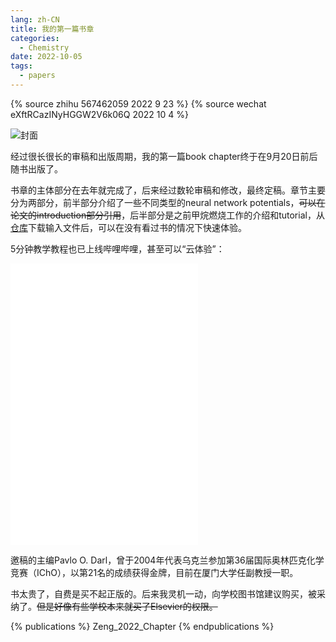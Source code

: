 ```yaml
---
lang: zh-CN
title: 我的第一篇书章
categories:
  - Chemistry
date: 2022-10-05
tags:
  - papers
---
```

{% source zhihu 567462059 2022 9 23 %}
{% source wechat eXftRCazINyHGGW2V6k06Q 2022 10 4 %}

![封面](http://bf.njzjz.win/img/chapter1.jpg)

经过很长很长的审稿和出版周期，我的第一篇book chapter终于在9月20日前后随书出版了。

书章的主体部分在去年就完成了，后来经过数轮审稿和修改，最终定稿。章节主要分为两部分，前半部分介绍了一些不同类型的neural network potentials，<del>可以在论文的introduction部分引用</del>，后半部分是之前甲烷燃烧工作的介绍和tutorial，从[仓库](https://github.com/tongzhugroup/Chapter13-tutorial)下载输入文件后，可以在没有看过书的情况下快速体验。

<!--more-->
5分钟教学教程也已上线哔哩哔哩，甚至可以“云体验”：

<iframe src="//player.bilibili.com/player.html?aid=603406787&bvid=BV1hB4y1J7Dh&cid=844637465&page=1" scrolling="no" border="0" frameborder="no" framespacing="0" allowfullscreen="true"> </iframe>

<iframe src="//player.bilibili.com/player.html?aid=603406787&bvid=BV1hB4y1J7Dh&cid=844637465&page=2" scrolling="no" border="0" frameborder="no" framespacing="0" allowfullscreen="true"> </iframe>

<iframe src="//player.bilibili.com/player.html?aid=603406787&bvid=BV1hB4y1J7Dh&cid=844637465&page=3" scrolling="no" border="0" frameborder="no" framespacing="0" allowfullscreen="true"> </iframe>

邀稿的主编Pavlo O. Darl，曾于2004年代表乌克兰参加第36届国际奥林匹克化学竞赛（IChO），以第21名的成绩获得金牌，目前在厦门大学任副教授一职。

书太贵了，自费是买不起正版的。后来我灵机一动，向学校图书馆建议购买，被采纳了。<del>但是好像有些学校本来就买了Elsevier的权限。</del>

{% publications %}
Zeng_2022_Chapter
{% endpublications %}
